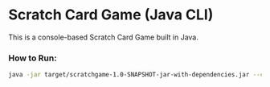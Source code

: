# Scratch Card Game (Java CLI)

This is a console-based Scratch Card Game built in Java.

### How to Run:

```bash
java -jar target/scratchgame-1.0-SNAPSHOT-jar-with-dependencies.jar --config config.json --betting-amount 100
